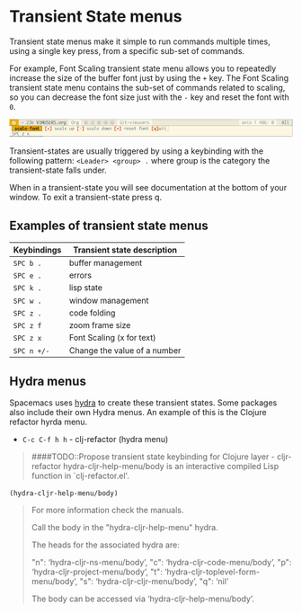 # Transient State menus

Transient state menus make it simple to run commands multiple times, using a single key press, from a specific sub-set of commands.

For example, Font Scaling transient state menu allows you to repeatedly increase the size of the buffer font just by using the `+` key.  The Font Scaling transient state menu contains the sub-set of commands related to scaling, so you can decrease the font size just with the `-` key and reset the font with `0`.

[![Transient State - scaling text](https://github.com/syl20bnr/spacemacs/raw/master/doc/img/spacemacs-scale-transient-state.png)](https://github.com/syl20bnr/spacemacs/raw/master/doc/img/spacemacs-scale-transient-state.png)

Transient-states are usually triggered by using a keybinding with the following pattern: `<Leader> <group> .` where group is the category the transient-state falls under.

When in a transient-state you will see documentation at the bottom of your window. To exit a transient-state press q.

## Examples of transient state menus

| Keybindings   | Transient state description  |
|---------------|------------------------------|
| `SPC b .`   | buffer management            |
| `SPC e .`   | errors                       |
| `SPC k .`   | lisp state                   |
| `SPC w .`   | window management            |
| `SPC z .`   | code folding                 |
| `SPC z f`   | zoom frame size              |
| `SPC z x`   | Font Scaling (x for text)    |
| `SPC n +/-` | Change the value of a number |


## Hydra menus

Spacemacs uses [hydra](https://github.com/abo-abo/hydra) to create these transient states. Some packages also include their own Hydra menus. An example of this is the Clojure refactor hyrda menu.

* `C-c C-f h h` - clj-refactor (hydra menu)


> ####TODO::Propose transient state keybinding for Clojure layer - cljr-refactor
> hydra-cljr-help-menu/body is an interactive compiled Lisp function in `clj-refactor.el'.
```
(hydra-cljr-help-menu/body)
```
>
>For more information check the manuals.
>
>Call the body in the "hydra-cljr-help-menu" hydra.
>
> The heads for the associated hydra are:
>
> "n":    ‘hydra-cljr-ns-menu/body’,
> "c":    ‘hydra-cljr-code-menu/body’,
> "p":    ‘hydra-cljr-project-menu/body’,
> "t":    ‘hydra-cljr-toplevel-form-menu/body’,
> "s":    ‘hydra-cljr-cljr-menu/body’,
> "q":    ‘nil’
>
> The body can be accessed via ‘hydra-cljr-help-menu/body’.
```
